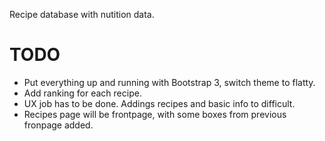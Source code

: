 Recipe database with nutition data.


TODO
=========

 - Put everything up and running with Bootstrap 3, switch theme to flatty.
 - Add ranking for each recipe.
 - UX job has to be done. Addings recipes and basic info to difficult.
 - Recipes page will be frontpage, with some boxes from previous fronpage added.


